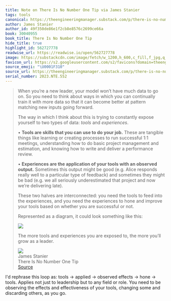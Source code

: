 ```yaml
---
title: Note on There Is No Number One Tip via James Stanier
tags: tools
canonical: https://theengineeringmanager.substack.com/p/there-is-no-number-one-tip?utm_source=substack&utm_medium=email
author: James Stanier
author_id: 49f350de86e1f2cb8e8576c2699ce66a
book: 30040955
book_title: There Is No Number One Tip
hide_title: true
highlight_id: 562727778
readwise_url: https://readwise.io/open/562727778
image: https://substackcdn.com/image/fetch/w_1200,h_600,c_fill,f_jpg,q_auto:good,fl_progressive:steep,g_auto/https%3A%2F%2Fsubstack-post-media.s3.amazonaws.com%2Fpublic%2Fimages%2F9b00b573-11e2-4330-a849-eb57200f8d0e_992x960.png
favicon_url: https://s2.googleusercontent.com/s2/favicons?domain=theengineeringmanager.substack.com
source_emoji: "\U0001F310"
source_url: https://theengineeringmanager.substack.com/p/there-is-no-number-one-tip?utm_source=substack&utm_medium=email#:~:text=When%20you%E2%80%99re%20a,as%20a%20leader.
serial_number: 2023.NTE.552
---
```

> When you’re a new leader, your model won’t have much data to go on. So you need to think about ways in which you can continually train it with more data so that it can become better at pattern matching new inputs going forward.
> 
> The way in which I think about this is trying to constantly expose yourself to two types of data: *tools* and *experiences*.
> 
> • **Tools are skills that you can use to do your job.** These are tangible things like learning or creating processes to run successful 1:1 meetings, understanding how to do basic project management and estimation, and knowing how to write and deliver a performance review.
> 
> • **Experiences are the application of your tools with an observed output.** Sometimes this output might be good (e.g. Alice responds really well to a particular type of feedback) and sometimes they might be bad (e.g. we all seriously underestimated that project and now we’re delivering late).
> 
> These two halves are interconnected: you need the tools to feed into the experiences, and you need the experiences to hone and improve your tools based on whether you are successful or not.
> 
> Represented as a diagram, it could look something like this:
> 
> ![](https://substackcdn.com/image/fetch/w_1456,c_limit,f_auto,q_auto:good,fl_progressive:steep/https%3A%2F%2Fsubstack-post-media.s3.amazonaws.com%2Fpublic%2Fimages%2F9b00b573-11e2-4330-a849-eb57200f8d0e_992x960.png)
> 
> The more tools and experiences you are exposed to, the more you’ll grow as a leader.
> <div class="quoteback-footer"><div class="quoteback-avatar"><img class="mini-favicon" src="https://s2.googleusercontent.com/s2/favicons?domain=theengineeringmanager.substack.com"></div><div class="quoteback-metadata"><div class="metadata-inner"><span style="display:none">FROM:</span><div aria-label="James Stanier" class="quoteback-author"> James Stanier</div><div aria-label="There Is No Number One Tip" class="quoteback-title"> There Is No Number One Tip</div></div></div><div class="quoteback-backlink"><a target="_blank" aria-label="go to the full text of this quotation" rel="noopener" href="https://theengineeringmanager.substack.com/p/there-is-no-number-one-tip?utm_source=substack&utm_medium=email#:~:text=When%20you%E2%80%99re%20a,as%20a%20leader." class="quoteback-arrow"> Source</a></div></div>

I'd rephrase this loop as: tools -> applied -> observed effects -> hone -> tools. Applies not just to leadership but to any field or role. You need to be observing the effects and effectiveness of your tools, changing some and discarding others, as you go.